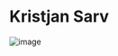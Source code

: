 # Kristjan Sarv
![image](https://github.com/krisdjan/iseseisev-too-23-04/assets/146323487/51c2819b-936a-42ff-9b31-27e5bd0f107c)
